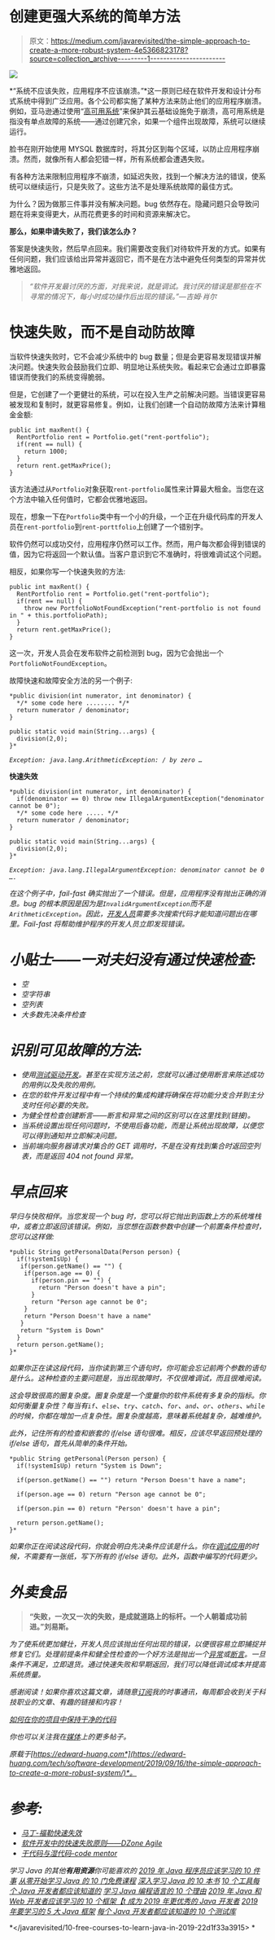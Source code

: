 # 创建更强大系统的简单方法

> 原文：<https://medium.com/javarevisited/the-simple-approach-to-create-a-more-robust-system-4e5366823178?source=collection_archive---------1----------------------->

![](img/6a64f9bd03de78067e44920038ecab3a.png)

*“系统不应该失败，应用程序不应该崩溃。”*这一原则已经在软件开发和设计分布式系统中得到广泛应用。各个公司都实施了某种方法来防止他们的应用程序崩溃。例如，亚马逊通过使用“[高可用系统](https://www.inc.com/kevin-j-ryan/the-crazy-ways-amazon-will-prevent-your-site-from-crashing.html)”来保护其云基础设施免于崩溃，高可用系统是指没有单点故障的系统——通过创建冗余，如果一个组件出现故障，系统可以继续运行。

脸书在刚开始使用 MYSQL 数据库时，将其分区到每个区域，以防止应用程序崩溃。然而，就像所有人都会犯错一样，所有系统都会遭遇失败。

有各种方法来限制应用程序不崩溃，如延迟失败，找到一个解决方法的错误，使系统可以继续运行，只是失败了。这些方法不是处理系统故障的最佳方式。

为什么？因为做那三件事并没有解决问题。bug 依然存在。隐藏问题只会导致问题在将来变得更大，从而花费更多的时间和资源来解决它。

**那么，如果申请失败了，我们该怎么办？**

答案是快速失败，然后早点回来。我们需要改变我们对待软件开发的方式。如果有任何问题，我们应该给出异常并返回它，而不是在方法中避免任何类型的异常并优雅地返回。

> *“软件开发最讨厌的方面，对我来说，就是调试。我讨厌的错误是那些在不寻常的情况下，每小时成功操作后出现的错误。”—吉姆·肖尔*

# 快速失败，而不是自动防故障

当软件快速失败时，它不会减少系统中的 bug 数量；但是会更容易发现错误并解决问题。快速失败会鼓励我们立即、明显地让系统失败。看起来它会通过立即暴露错误而使我们的系统变得脆弱。

但是，它创建了一个更健壮的系统，可以在投入生产之前解决问题。当错误更容易被发现和复制时，就更容易修复。例如，让我们创建一个自动防故障方法来计算租金金额:

```
public int maxRent() {
  RentPortfolio rent = Portfolio.get("rent-portfolio");
  if(rent == null) {
    return 1000;
  } 
  return rent.getMaxPrice();
} 
```

该方法通过从`Portfolio`对象获取`rent-portfolio`属性来计算最大租金。当您在这个方法中输入任何值时，它都会优雅地返回。

现在，想象一下在`Portfolio`类中有一个小的升级，一个正在升级代码库的开发人员在`rent-portfolio`到`rent-porttfolio`上创建了一个错别字。

软件仍然可以成功交付，应用程序仍然可以工作。然而，用户每次都会得到错误的值，因为它将返回一个默认值。当客户意识到它不准确时，将很难调试这个问题。

相反，如果你写一个快速失败的方法:

```
public int maxRent() {
  RentPortfolio rent = Portfolio.get("rent-portfolio");
  if(rent == null) {
    throw new PortfolioNotFoundException("rent-portfolio is not found in " + this.portfolioPath);
  }
  return rent.getMaxPrice();
}
```

这一次，开发人员会在发布软件之前检测到 bug，因为它会抛出一个`PortfolioNotFoundException`。

故障快速和故障安全方法的另一个例子:

```
*public division(int numerator, int denominator) {
  */* some code here ........ */*
  return numerator / denominator;
}

public static void main(String...args) {
  division(2,0);
}*
```

*`Exception: java.lang.ArithmeticException: / by zero …`*

****快速失效****

```
*public division(int numerator, int denominator) {
  if(denominator == 0) throw new IllegalArgumentException("denominator cannot be 0");
  */* some code here ..... */*
  return numerator / denominator;
}

public static void main(String...args) {
  division(2,0);
}*
```

*`Exception: java.lang.IllegalArgumentException: denominator cannot be 0 ….`*

*在这个例子中，fail-fast 确实抛出了一个错误。但是，应用程序没有抛出正确的消息。bug 的根本原因是因为是`InvalidArgumentException`而不是`ArithmeticException`。因此，[开发人员](https://javarevisited.blogspot.com/2018/05/10-tips-to-become-better-java-developer.html#axzz5jwmmAbXI)需要多次搜索代码才能知道问题出在哪里。Fail-fast 将帮助维护程序的开发人员立即发现错误。*

# *小贴士——一对夫妇没有通过快速检查:*

*   *空*
*   *空字符串*
*   *空列表*
*   *大多数先决条件检查*

# *识别可见故障的方法:*

*   *使用[测试驱动开发](https://javarevisited.blogspot.com/2019/04/top-5-junit-and-unit-testing-courses-java-programmers.html)。甚至在实现方法之前，您就可以通过使用断言来陈述成功的用例以及失败的用例。*
*   *在您的软件开发过程中有一个持续的集成构建将确保在将功能分支合并到主分支时任何必要的失败。*
*   *为健全性检查创建断言——断言和异常之间的区别可以在这里找到(链接)。*
*   *当系统设置出现任何问题时，不使用后备功能，而是让系统出现故障，以便您可以得到通知并立即解决问题。*
*   *当前端向服务器请求对集合的 GET 调用时，不是在没有找到集合时返回空列表，而是返回 404 not found 异常。*

# *早点回来*

*早归与快败相伴。当您发现一个 bug 时，您可以将它抛出到函数上方的系统堆栈中，或者立即返回该错误。例如，当您想在函数参数中创建一个前置条件检查时，您可以这样做:*

```
*public String getPersonalData(Person person) {
  if(!systemIsUp) {
   if(person.getName() == "") {
    if(person.age == 0) {
      if(person.pin == "") {
        return "Person doesn't have a pin"; 
      }
      return "Person age cannot be 0";
    }
    return "Person Doesn't have a name"
   }
   return "System is Down"
  }
  return person.getName();
}*
```

*如果你正在读这段代码，当你读到第三个语句时，你可能会忘记前两个参数的语句是什么。这种检查的主要问题是，当出现故障时，不仅很难调试，而且很难阅读。*

*这会导致很高的圈复杂度。圈复杂度是一个度量你的软件系统有多复杂的指标。你如何衡量复杂性？每当有`if`、`else`、`try`、`catch`、`for`、`and`、`or`、`others`、`while`的时候，你都在增加一点复杂性。圈复杂度越高，意味着系统越复杂，越难维护。*

*此外，记住所有的检查和嵌套的 if/else 语句很难。相反，应该尽早返回预处理的 if/else 语句，首先从简单的条件开始。*

```
*public String getPersonal(Person person) {
  if(!systemIsUp) return "System is Down";

  if(person.getName() == "") return "Person Doesn't have a name";

  if(person.age == 0) return "Person age cannot be 0";

  if(person.pin == 0) return "Person' doesn't have a pin";

  return person.getName();
}*
```

*如果你正在阅读这段代码，你就会明白先决条件应该是什么。你在[调试应用](https://www.java67.com/2018/01/how-to-remote-debug-java-application-in-Eclipse.html)的时候，不需要有一张纸，写下所有的 if/else 语句。此外，函数中编写的代码更少。*

# *外卖食品*

> **“失败，一次又一次的失败，是成就道路上的标杆。一个人朝着成功前进。”刘易斯。**

*为了使系统更加健壮，开发人员应该抛出任何出现的错误，以便很容易立即捕捉并修复它们。处理前提条件和健全性检查的一个好方法是抛出一个[异常](https://www.java67.com/2019/06/top-25-java-exception-interview-questions-answers.html)或[断言](https://javarevisited.blogspot.com/2012/01/what-is-assertion-in-java-java.html)。一旦条件不满足，立即退货。通过快速失败和早期返回，我们可以降低调试成本并提高系统质量。*

*感谢阅读！如果你喜欢这篇文章，请随意[订阅](https://edward-huang.com/subscribe/)我的时事通讯，每周都会收到关于科技职业的文章、有趣的链接和内容！*

*[如何在你的项目中保持干净的代码](https://edward-huang.com/software-best-practice/tech/software-development/2019/08/25/how-to-maintain-clean-code-in-your-projects/)*

*你也可以关注我在[媒体](/@edwardgunawan880)上的更多帖子。*

**原载于*[*https://edward-huang.com*](https://edward-huang.com/tech/software-development/2019/09/16/the-simple-approach-to-create-a-more-robust-system/)*。**

# *参考:*

*   *[马丁-福勒快速失效](https://www.martinfowler.com/ieeeSoftware/failFast.pdf)*
*   *[软件开发中的快速失败原则——DZone Agile](https://dzone.com/articles/fail-fast-principle-in-software-development)*
*   *[干代码与湿代码\-code mentor](https://www.codementor.io/joshuaaroke/dry-code-vs-wet-code-89xjwv11w)*

*学习 Java 的其他**有用资源**你可能喜欢的
[2019 年 Java 程序员应该学习的 10 件事](https://javarevisited.blogspot.com/2017/12/10-things-java-programmers-should-learn.html#axzz5atl0BngO)
[从零开始学习 Java 的 10 门免费课程](http://www.java67.com/2018/08/top-10-free-java-courses-for-beginners-experienced-developers.html)
[深入学习 Java 的 10 本书](https://medium.freecodecamp.org/must-read-books-to-learn-java-programming-327a3768ea2f)
[10 个工具每个 Java 开发者都应该知道的](http://www.java67.com/2018/04/10-tools-java-developers-should-learn.html)
[学习 Java 编程语言的 10 个理由](http://javarevisited.blogspot.sg/2013/04/10-reasons-to-learn-java-programming.html)
[2019 年 Java 和 Web 开发者应该学习的 10 个框架【t 成为 2019 年更优秀的 Java 开发者](http://javarevisited.blogspot.sg/2018/01/10-frameworks-java-and-web-developers-should-learn.html)
[2019 年要学习的 5 大 Java 框架](http://javarevisited.blogspot.sg/2018/04/top-5-java-frameworks-to-learn-in-2018_27.html)
[每个 Java 开发者都应该知道的 10 个测试库](https://javarevisited.blogspot.sg/2018/01/10-unit-testing-and-integration-tools-for-java-programmers.html)*

*</javarevisited/10-free-courses-to-learn-java-in-2019-22d1f33a3915> *